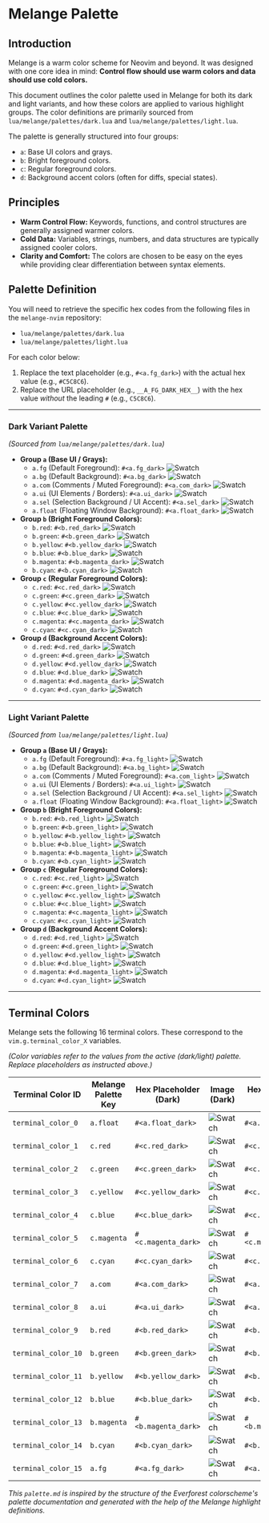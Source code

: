 # Melange Palette

## Introduction

Melange is a warm color scheme for Neovim and beyond. It was designed with one core idea in mind: **Control flow should use warm colors and data should use cold colors.**

This document outlines the color palette used in Melange for both its dark and light variants, and how these colors are applied to various highlight groups. The color definitions are primarily sourced from `lua/melange/palettes/dark.lua` and `lua/melange/palettes/light.lua`.

The palette is generally structured into four groups:
* `a`: Base UI colors and grays.
* `b`: Bright foreground colors.
* `c`: Regular foreground colors.
* `d`: Background accent colors (often for diffs, special states).

## Principles

* **Warm Control Flow:** Keywords, functions, and control structures are generally assigned warmer colors.
* **Cold Data:** Variables, strings, numbers, and data structures are typically assigned cooler colors.
* **Clarity and Comfort:** The colors are chosen to be easy on the eyes while providing clear differentiation between syntax elements.

## Palette Definition

You will need to retrieve the specific hex codes from the following files in the `melange-nvim` repository:
* `lua/melange/palettes/dark.lua`
* `lua/melange/palettes/light.lua`

For each color below:
1. Replace the text placeholder (e.g., `#<a.fg_dark>`) with the actual hex value (e.g., `#C5C8C6`).
2. Replace the URL placeholder (e.g., `__A_FG_DARK_HEX__`) with the hex value *without* the leading `#` (e.g., `C5C8C6`).

---

### Dark Variant Palette

*(Sourced from `lua/melange/palettes/dark.lua`)*

* **Group `a` (Base UI / Grays):**
    * `a.fg` (Default Foreground): `#<a.fg_dark>` ![Swatch](https://www.thecolorapi.com/id?format=svg&named=false&hex=__A_FG_DARK_HEX__)
    * `a.bg` (Default Background): `#<a.bg_dark>` ![Swatch](https://www.thecolorapi.com/id?format=svg&named=false&hex=__A_BG_DARK_HEX__)
    * `a.com` (Comments / Muted Foreground): `#<a.com_dark>` ![Swatch](https://www.thecolorapi.com/id?format=svg&named=false&hex=__A_COM_DARK_HEX__)
    * `a.ui` (UI Elements / Borders): `#<a.ui_dark>` ![Swatch](https://www.thecolorapi.com/id?format=svg&named=false&hex=__A_UI_DARK_HEX__)
    * `a.sel` (Selection Background / UI Accent): `#<a.sel_dark>` ![Swatch](https://www.thecolorapi.com/id?format=svg&named=false&hex=__A_SEL_DARK_HEX__)
    * `a.float` (Floating Window Background): `#<a.float_dark>` ![Swatch](https://www.thecolorapi.com/id?format=svg&named=false&hex=__A_FLOAT_DARK_HEX__)
* **Group `b` (Bright Foreground Colors):**
    * `b.red`: `#<b.red_dark>` ![Swatch](https://www.thecolorapi.com/id?format=svg&named=false&hex=__B_RED_DARK_HEX__)
    * `b.green`: `#<b.green_dark>` ![Swatch](https://www.thecolorapi.com/id?format=svg&named=false&hex=__B_GREEN_DARK_HEX__)
    * `b.yellow`: `#<b.yellow_dark>` ![Swatch](https://www.thecolorapi.com/id?format=svg&named=false&hex=__B_YELLOW_DARK_HEX__)
    * `b.blue`: `#<b.blue_dark>` ![Swatch](https://www.thecolorapi.com/id?format=svg&named=false&hex=__B_BLUE_DARK_HEX__)
    * `b.magenta`: `#<b.magenta_dark>` ![Swatch](https://www.thecolorapi.com/id?format=svg&named=false&hex=__B_MAGENTA_DARK_HEX__)
    * `b.cyan`: `#<b.cyan_dark>` ![Swatch](https://www.thecolorapi.com/id?format=svg&named=false&hex=__B_CYAN_DARK_HEX__)
* **Group `c` (Regular Foreground Colors):**
    * `c.red`: `#<c.red_dark>` ![Swatch](https://www.thecolorapi.com/id?format=svg&named=false&hex=__C_RED_DARK_HEX__)
    * `c.green`: `#<c.green_dark>` ![Swatch](https://www.thecolorapi.com/id?format=svg&named=false&hex=__C_GREEN_DARK_HEX__)
    * `c.yellow`: `#<c.yellow_dark>` ![Swatch](https://www.thecolorapi.com/id?format=svg&named=false&hex=__C_YELLOW_DARK_HEX__)
    * `c.blue`: `#<c.blue_dark>` ![Swatch](https://www.thecolorapi.com/id?format=svg&named=false&hex=__C_BLUE_DARK_HEX__)
    * `c.magenta`: `#<c.magenta_dark>` ![Swatch](https://www.thecolorapi.com/id?format=svg&named=false&hex=__C_MAGENTA_DARK_HEX__)
    * `c.cyan`: `#<c.cyan_dark>` ![Swatch](https://www.thecolorapi.com/id?format=svg&named=false&hex=__C_CYAN_DARK_HEX__)
* **Group `d` (Background Accent Colors):**
    * `d.red`: `#<d.red_dark>` ![Swatch](https://www.thecolorapi.com/id?format=svg&named=false&hex=__D_RED_DARK_HEX__)
    * `d.green`: `#<d.green_dark>` ![Swatch](https://www.thecolorapi.com/id?format=svg&named=false&hex=__D_GREEN_DARK_HEX__)
    * `d.yellow`: `#<d.yellow_dark>` ![Swatch](https://www.thecolorapi.com/id?format=svg&named=false&hex=__D_YELLOW_DARK_HEX__)
    * `d.blue`: `#<d.blue_dark>` ![Swatch](https://www.thecolorapi.com/id?format=svg&named=false&hex=__D_BLUE_DARK_HEX__)
    * `d.magenta`: `#<d.magenta_dark>` ![Swatch](https://www.thecolorapi.com/id?format=svg&named=false&hex=__D_MAGENTA_DARK_HEX__)
    * `d.cyan`: `#<d.cyan_dark>` ![Swatch](https://www.thecolorapi.com/id?format=svg&named=false&hex=__D_CYAN_DARK_HEX__)

---

### Light Variant Palette

*(Sourced from `lua/melange/palettes/light.lua`)*

* **Group `a` (Base UI / Grays):**
    * `a.fg` (Default Foreground): `#<a.fg_light>` ![Swatch](https://www.thecolorapi.com/id?format=svg&named=false&hex=__A_FG_LIGHT_HEX__)
    * `a.bg` (Default Background): `#<a.bg_light>` ![Swatch](https://www.thecolorapi.com/id?format=svg&named=false&hex=__A_BG_LIGHT_HEX__)
    * `a.com` (Comments / Muted Foreground): `#<a.com_light>` ![Swatch](https://www.thecolorapi.com/id?format=svg&named=false&hex=__A_COM_LIGHT_HEX__)
    * `a.ui` (UI Elements / Borders): `#<a.ui_light>` ![Swatch](https://www.thecolorapi.com/id?format=svg&named=false&hex=__A_UI_LIGHT_HEX__)
    * `a.sel` (Selection Background / UI Accent): `#<a.sel_light>` ![Swatch](https://www.thecolorapi.com/id?format=svg&named=false&hex=__A_SEL_LIGHT_HEX__)
    * `a.float` (Floating Window Background): `#<a.float_light>` ![Swatch](https://www.thecolorapi.com/id?format=svg&named=false&hex=__A_FLOAT_LIGHT_HEX__)
* **Group `b` (Bright Foreground Colors):**
    * `b.red`: `#<b.red_light>` ![Swatch](https://www.thecolorapi.com/id?format=svg&named=false&hex=__B_RED_LIGHT_HEX__)
    * `b.green`: `#<b.green_light>` ![Swatch](https://www.thecolorapi.com/id?format=svg&named=false&hex=__B_GREEN_LIGHT_HEX__)
    * `b.yellow`: `#<b.yellow_light>` ![Swatch](https://www.thecolorapi.com/id?format=svg&named=false&hex=__B_YELLOW_LIGHT_HEX__)
    * `b.blue`: `#<b.blue_light>` ![Swatch](https://www.thecolorapi.com/id?format=svg&named=false&hex=__B_BLUE_LIGHT_HEX__)
    * `b.magenta`: `#<b.magenta_light>` ![Swatch](https://www.thecolorapi.com/id?format=svg&named=false&hex=__B_MAGENTA_LIGHT_HEX__)
    * `b.cyan`: `#<b.cyan_light>` ![Swatch](https://www.thecolorapi.com/id?format=svg&named=false&hex=__B_CYAN_LIGHT_HEX__)
* **Group `c` (Regular Foreground Colors):**
    * `c.red`: `#<c.red_light>` ![Swatch](https://www.thecolorapi.com/id?format=svg&named=false&hex=__C_RED_LIGHT_HEX__)
    * `c.green`: `#<c.green_light>` ![Swatch](https://www.thecolorapi.com/id?format=svg&named=false&hex=__C_GREEN_LIGHT_HEX__)
    * `c.yellow`: `#<c.yellow_light>` ![Swatch](https://www.thecolorapi.com/id?format=svg&named=false&hex=__C_YELLOW_LIGHT_HEX__)
    * `c.blue`: `#<c.blue_light>` ![Swatch](https://www.thecolorapi.com/id?format=svg&named=false&hex=__C_BLUE_LIGHT_HEX__)
    * `c.magenta`: `#<c.magenta_light>` ![Swatch](https://www.thecolorapi.com/id?format=svg&named=false&hex=__C_MAGENTA_LIGHT_HEX__)
    * `c.cyan`: `#<c.cyan_light>` ![Swatch](https://www.thecolorapi.com/id?format=svg&named=false&hex=__C_CYAN_LIGHT_HEX__)
* **Group `d` (Background Accent Colors):**
    * `d.red`: `#<d.red_light>` ![Swatch](https://www.thecolorapi.com/id?format=svg&named=false&hex=__D_RED_LIGHT_HEX__)
    * `d.green`: `#<d.green_light>` ![Swatch](https://www.thecolorapi.com/id?format=svg&named=false&hex=__D_GREEN_LIGHT_HEX__)
    * `d.yellow`: `#<d.yellow_light>` ![Swatch](https://www.thecolorapi.com/id?format=svg&named=false&hex=__D_YELLOW_LIGHT_HEX__)
    * `d.blue`: `#<d.blue_light>` ![Swatch](https://www.thecolorapi.com/id?format=svg&named=false&hex=__D_BLUE_LIGHT_HEX__)
    * `d.magenta`: `#<d.magenta_light>` ![Swatch](https://www.thecolorapi.com/id?format=svg&named=false&hex=__D_MAGENTA_LIGHT_HEX__)
    * `d.cyan`: `#<d.cyan_light>` ![Swatch](https://www.thecolorapi.com/id?format=svg&named=false&hex=__D_CYAN_LIGHT_HEX__)

---

## Terminal Colors

Melange sets the following 16 terminal colors. These correspond to the `vim.g.terminal_color_X` variables.

*(Color variables refer to the values from the active (dark/light) palette. Replace placeholders as instructed above.)*

| Terminal Color ID | Melange Palette Key | Hex Placeholder (Dark) | Image (Dark)                                                                     | Hex Placeholder (Light) | Image (Light)                                                                      |
|-------------------|---------------------|------------------------|----------------------------------------------------------------------------------|-------------------------|------------------------------------------------------------------------------------|
| `terminal_color_0`  | `a.float`           | `#<a.float_dark>`      | ![Swatch](https://www.thecolorapi.com/id?format=svg&named=false&hex=__A_FLOAT_DARK_HEX__)      | `#<a.float_light>`      | ![Swatch](https://www.thecolorapi.com/id?format=svg&named=false&hex=__A_FLOAT_LIGHT_HEX__)      |
| `terminal_color_1`  | `c.red`             | `#<c.red_dark>`        | ![Swatch](https://www.thecolorapi.com/id?format=svg&named=false&hex=__C_RED_DARK_HEX__)        | `#<c.red_light>`        | ![Swatch](https://www.thecolorapi.com/id?format=svg&named=false&hex=__C_RED_LIGHT_HEX__)        |
| `terminal_color_2`  | `c.green`           | `#<c.green_dark>`      | ![Swatch](https://www.thecolorapi.com/id?format=svg&named=false&hex=__C_GREEN_DARK_HEX__)      | `#<c.green_light>`      | ![Swatch](https://www.thecolorapi.com/id?format=svg&named=false&hex=__C_GREEN_LIGHT_HEX__)      |
| `terminal_color_3`  | `c.yellow`          | `#<c.yellow_dark>`     | ![Swatch](https://www.thecolorapi.com/id?format=svg&named=false&hex=__C_YELLOW_DARK_HEX__)     | `#<c.yellow_light>`     | ![Swatch](https://www.thecolorapi.com/id?format=svg&named=false&hex=__C_YELLOW_LIGHT_HEX__)     |
| `terminal_color_4`  | `c.blue`            | `#<c.blue_dark>`       | ![Swatch](https://www.thecolorapi.com/id?format=svg&named=false&hex=__C_BLUE_DARK_HEX__)       | `#<c.blue_light>`       | ![Swatch](https://www.thecolorapi.com/id?format=svg&named=false&hex=__C_BLUE_LIGHT_HEX__)       |
| `terminal_color_5`  | `c.magenta`         | `#<c.magenta_dark>`    | ![Swatch](https://www.thecolorapi.com/id?format=svg&named=false&hex=__C_MAGENTA_DARK_HEX__)    | `#<c.magenta_light>`    | ![Swatch](https://www.thecolorapi.com/id?format=svg&named=false&hex=__C_MAGENTA_LIGHT_HEX__)    |
| `terminal_color_6`  | `c.cyan`            | `#<c.cyan_dark>`       | ![Swatch](https://www.thecolorapi.com/id?format=svg&named=false&hex=__C_CYAN_DARK_HEX__)       | `#<c.cyan_light>`       | ![Swatch](https://www.thecolorapi.com/id?format=svg&named=false&hex=__C_CYAN_LIGHT_HEX__)       |
| `terminal_color_7`  | `a.com`             | `#<a.com_dark>`        | ![Swatch](https://www.thecolorapi.com/id?format=svg&named=false&hex=__A_COM_DARK_HEX__)        | `#<a.com_light>`        | ![Swatch](https://www.thecolorapi.com/id?format=svg&named=false&hex=__A_COM_LIGHT_HEX__)        |
| `terminal_color_8`  | `a.ui`              | `#<a.ui_dark>`         | ![Swatch](https://www.thecolorapi.com/id?format=svg&named=false&hex=__A_UI_DARK_HEX__)         | `#<a.ui_light>`         | ![Swatch](https://www.thecolorapi.com/id?format=svg&named=false&hex=__A_UI_LIGHT_HEX__)         |
| `terminal_color_9`  | `b.red`             | `#<b.red_dark>`        | ![Swatch](https://www.thecolorapi.com/id?format=svg&named=false&hex=__B_RED_DARK_HEX__)        | `#<b.red_light>`        | ![Swatch](https://www.thecolorapi.com/id?format=svg&named=false&hex=__B_RED_LIGHT_HEX__)        |
| `terminal_color_10` | `b.green`           | `#<b.green_dark>`      | ![Swatch](https://www.thecolorapi.com/id?format=svg&named=false&hex=__B_GREEN_DARK_HEX__)      | `#<b.green_light>`      | ![Swatch](https://www.thecolorapi.com/id?format=svg&named=false&hex=__B_GREEN_LIGHT_HEX__)      |
| `terminal_color_11` | `b.yellow`          | `#<b.yellow_dark>`     | ![Swatch](https://www.thecolorapi.com/id?format=svg&named=false&hex=__B_YELLOW_DARK_HEX__)     | `#<b.yellow_light>`     | ![Swatch](https://www.thecolorapi.com/id?format=svg&named=false&hex=__B_YELLOW_LIGHT_HEX__)     |
| `terminal_color_12` | `b.blue`            | `#<b.blue_dark>`       | ![Swatch](https://www.thecolorapi.com/id?format=svg&named=false&hex=__B_BLUE_DARK_HEX__)       | `#<b.blue_light>`       | ![Swatch](https://www.thecolorapi.com/id?format=svg&named=false&hex=__B_BLUE_LIGHT_HEX__)       |
| `terminal_color_13` | `b.magenta`         | `#<b.magenta_dark>`    | ![Swatch](https://www.thecolorapi.com/id?format=svg&named=false&hex=__B_MAGENTA_DARK_HEX__)    | `#<b.magenta_light>`    | ![Swatch](https://www.thecolorapi.com/id?format=svg&named=false&hex=__B_MAGENTA_LIGHT_HEX__)    |
| `terminal_color_14` | `b.cyan`            | `#<b.cyan_dark>`       | ![Swatch](https://www.thecolorapi.com/id?format=svg&named=false&hex=__B_CYAN_DARK_HEX__)       | `#<b.cyan_light>`       | ![Swatch](https://www.thecolorapi.com/id?format=svg&named=false&hex=__B_CYAN_LIGHT_HEX__)       |
| `terminal_color_15` | `a.fg`              | `#<a.fg_dark>`         | ![Swatch](https://www.thecolorapi.com/id?format=svg&named=false&hex=__A_FG_DARK_HEX__)         | `#<a.fg_light>`         | ![Swatch](https://www.thecolorapi.com/id?format=svg&named=false&hex=__A_FG_LIGHT_HEX__)         |


*This `palette.md` is inspired by the structure of the Everforest colorscheme's palette documentation and generated with the help of the Melange highlight definitions.*
